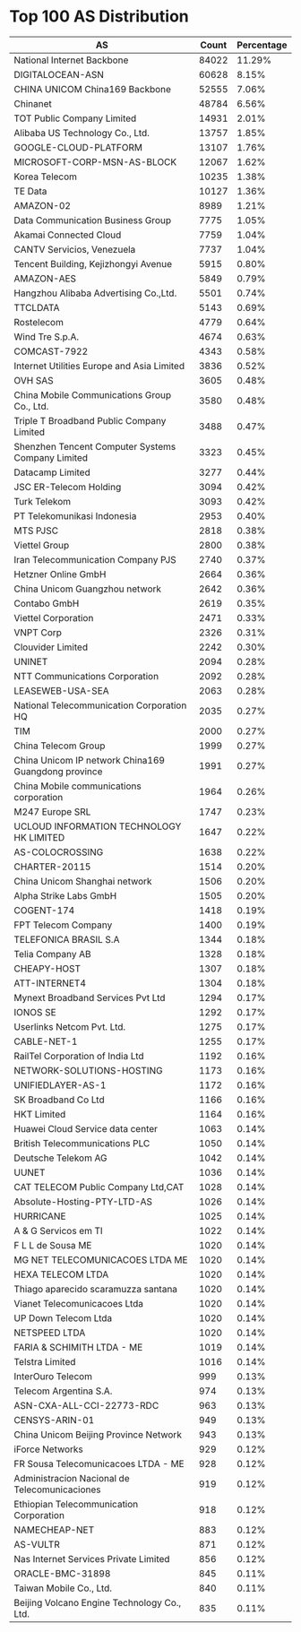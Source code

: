 # Top 100 AS Distribution
| AS | Count | Percentage |
|----|----|----|
| National Internet Backbone | 84022 | 11.29% |
| DIGITALOCEAN-ASN | 60628 | 8.15% |
| CHINA UNICOM China169 Backbone | 52555 | 7.06% |
| Chinanet | 48784 | 6.56% |
| TOT Public Company Limited | 14931 | 2.01% |
| Alibaba US Technology Co., Ltd. | 13757 | 1.85% |
| GOOGLE-CLOUD-PLATFORM | 13107 | 1.76% |
| MICROSOFT-CORP-MSN-AS-BLOCK | 12067 | 1.62% |
| Korea Telecom | 10235 | 1.38% |
| TE Data | 10127 | 1.36% |
| AMAZON-02 | 8989 | 1.21% |
| Data Communication Business Group | 7775 | 1.05% |
| Akamai Connected Cloud | 7759 | 1.04% |
| CANTV Servicios, Venezuela | 7737 | 1.04% |
| Tencent Building, Kejizhongyi Avenue | 5915 | 0.80% |
| AMAZON-AES | 5849 | 0.79% |
| Hangzhou Alibaba Advertising Co.,Ltd. | 5501 | 0.74% |
| TTCLDATA | 5143 | 0.69% |
| Rostelecom | 4779 | 0.64% |
| Wind Tre S.p.A. | 4674 | 0.63% |
| COMCAST-7922 | 4343 | 0.58% |
| Internet Utilities Europe and Asia Limited | 3836 | 0.52% |
| OVH SAS | 3605 | 0.48% |
| China Mobile Communications Group Co., Ltd. | 3580 | 0.48% |
| Triple T Broadband Public Company Limited | 3488 | 0.47% |
| Shenzhen Tencent Computer Systems Company Limited | 3323 | 0.45% |
| Datacamp Limited | 3277 | 0.44% |
| JSC ER-Telecom Holding | 3094 | 0.42% |
| Turk Telekom | 3093 | 0.42% |
| PT Telekomunikasi Indonesia | 2953 | 0.40% |
| MTS PJSC | 2818 | 0.38% |
| Viettel Group | 2800 | 0.38% |
| Iran Telecommunication Company PJS | 2740 | 0.37% |
| Hetzner Online GmbH | 2664 | 0.36% |
| China Unicom Guangzhou network | 2642 | 0.36% |
| Contabo GmbH | 2619 | 0.35% |
| Viettel Corporation | 2471 | 0.33% |
| VNPT Corp | 2326 | 0.31% |
| Clouvider Limited | 2242 | 0.30% |
| UNINET | 2094 | 0.28% |
| NTT Communications Corporation | 2092 | 0.28% |
| LEASEWEB-USA-SEA | 2063 | 0.28% |
| National Telecommunication Corporation HQ | 2035 | 0.27% |
| TIM | 2000 | 0.27% |
| China Telecom Group | 1999 | 0.27% |
| China Unicom IP network China169 Guangdong province | 1991 | 0.27% |
| China Mobile communications corporation | 1964 | 0.26% |
| M247 Europe SRL | 1747 | 0.23% |
| UCLOUD INFORMATION TECHNOLOGY HK LIMITED | 1647 | 0.22% |
| AS-COLOCROSSING | 1638 | 0.22% |
| CHARTER-20115 | 1514 | 0.20% |
| China Unicom Shanghai network | 1506 | 0.20% |
| Alpha Strike Labs GmbH | 1505 | 0.20% |
| COGENT-174 | 1418 | 0.19% |
| FPT Telecom Company | 1400 | 0.19% |
| TELEFONICA BRASIL S.A | 1344 | 0.18% |
| Telia Company AB | 1328 | 0.18% |
| CHEAPY-HOST | 1307 | 0.18% |
| ATT-INTERNET4 | 1304 | 0.18% |
| Mynext Broadband Services Pvt Ltd | 1294 | 0.17% |
| IONOS SE | 1292 | 0.17% |
| Userlinks Netcom Pvt. Ltd. | 1275 | 0.17% |
| CABLE-NET-1 | 1255 | 0.17% |
| RailTel Corporation of India Ltd | 1192 | 0.16% |
| NETWORK-SOLUTIONS-HOSTING | 1173 | 0.16% |
| UNIFIEDLAYER-AS-1 | 1172 | 0.16% |
| SK Broadband Co Ltd | 1166 | 0.16% |
| HKT Limited | 1164 | 0.16% |
| Huawei Cloud Service data center | 1063 | 0.14% |
| British Telecommunications PLC | 1050 | 0.14% |
| Deutsche Telekom AG | 1042 | 0.14% |
| UUNET | 1036 | 0.14% |
| CAT TELECOM Public Company Ltd,CAT | 1028 | 0.14% |
| Absolute-Hosting-PTY-LTD-AS | 1026 | 0.14% |
| HURRICANE | 1025 | 0.14% |
| A & G Servicos em TI | 1022 | 0.14% |
| F L L de Sousa ME | 1020 | 0.14% |
| MG NET TELECOMUNICACOES LTDA ME | 1020 | 0.14% |
| HEXA TELECOM LTDA | 1020 | 0.14% |
| Thiago aparecido scaramuzza santana | 1020 | 0.14% |
| Vianet Telecomunicacoes Ltda | 1020 | 0.14% |
| UP Down Telecom Ltda | 1020 | 0.14% |
| NETSPEED LTDA | 1020 | 0.14% |
| FARIA & SCHIMITH LTDA - ME | 1019 | 0.14% |
| Telstra Limited | 1016 | 0.14% |
| InterOuro Telecom | 999 | 0.13% |
| Telecom Argentina S.A. | 974 | 0.13% |
| ASN-CXA-ALL-CCI-22773-RDC | 963 | 0.13% |
| CENSYS-ARIN-01 | 949 | 0.13% |
| China Unicom Beijing Province Network | 943 | 0.13% |
| iForce Networks | 929 | 0.12% |
| FR Sousa Telecomunicacoes LTDA - ME | 928 | 0.12% |
| Administracion Nacional de Telecomunicaciones | 919 | 0.12% |
| Ethiopian Telecommunication Corporation | 918 | 0.12% |
| NAMECHEAP-NET | 883 | 0.12% |
| AS-VULTR | 871 | 0.12% |
| Nas Internet Services Private Limited | 856 | 0.12% |
| ORACLE-BMC-31898 | 845 | 0.11% |
| Taiwan Mobile Co., Ltd. | 840 | 0.11% |
| Beijing Volcano Engine Technology Co., Ltd. | 835 | 0.11% |
